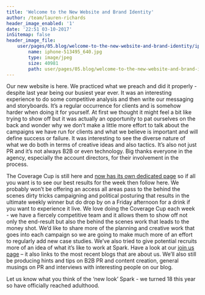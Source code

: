 ```yaml
---
title: 'Welcome to the New Website and Brand Identity'
author: /team/lauren-richards
header_image_enabled: '1'
date: '22:51 03-10-2017'
inSitemap: false
header_image_file:
    user/pages/05.blog/welcome-to-the-new-website-and-brand-identity/iphone-513495_640.jpg:
        name: iphone-513495_640.jpg
        type: image/jpeg
        size: 40981
        path: user/pages/05.blog/welcome-to-the-new-website-and-brand-identity/iphone-513495_640.jpg
---
```


Our new website is here. We practiced what we preach and did it properly - despite last year being our busiest year ever. It was an interesting experience to do some competitive analysis and then write our messaging and storyboards. It’s a regular occurrence for clients and is somehow harder when doing it for yourself. At first we thought it might feel a bit like trying to show off but it was actually an opportunity to pat ourselves on the back and wonder why we don’t make a little more effort to talk about the campaigns we have run for clients and what we believe is important and will define success or failure. It was interesting to see the diverse nature of what we do both in terms of creative ideas and also tactics. It’s also not just PR and it’s not always B2B or even technology. Big thanks everyone in the agency, especially the account directors, for their involvement in the process.

The Coverage Cup is still here and [now has its own dedicated page](/coverage) so if all you want is to see our best results for the week then follow here. We probably won’t be offering an access all areas pass to the behind the scenes dirty tricks campaigning and political posturing that results in the ultimate weekly winner but do drop by on a Friday afternoon for a drink if you want to experience it live. We love doing the Coverage Cup each week - we have a fiercely competitive team and it allows them to show off not only the end-result but also the behind the scenes work that leads to the money shot. We’d like to share more of the planning and creative work that goes into each campaign so we are going to make much more of an effort to regularly add new case studies. We’ve also tried to give potential recruits more of an idea of what it’s like to work at Spark. Have a look at our [join us page](/join-us) – it also links to the most recent blogs that are about us. We’ll also still be producing hints and tips on B2B PR and content creation, general musings on PR and interviews with interesting people on our blog.

Let us know what you think of the ‘new look’ Spark - we turned 18 this year so have officially reached adulthood.
